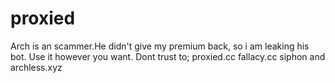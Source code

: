 # proxied
Arch is an scammer.He didn't give my premium back, so i am leaking his bot.
Use it however you want.
Dont trust to;
proxied.cc
fallacy.cc
siphon
and archless.xyz
